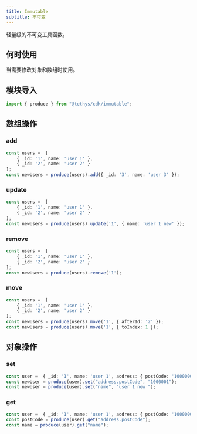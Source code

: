 ```yaml
---
title: Immutable
subtitle: 不可变
---
```


<alert>轻量级的不可变工具函数。</alert>

## 何时使用

当需要修改对象和数组时使用。

## 模块导入
```ts
import { produce } from "@tethys/cdk/immutable";
```

## 数组操作

### add

```ts
const users =  [
    { _id: '1', name: 'user 1' },
    { _id: '2', name: 'user 2' }
];
const newUsers = produce(users).add({ _id: '3', name: 'user 3' });
```


### update
```ts
const users =  [
    { _id: '1', name: 'user 1' },
    { _id: '2', name: 'user 2' }
];
const newUsers = produce(users).update('1', { name: 'user 1 new' });
```

### remove
```ts
const users =  [
    { _id: '1', name: 'user 1' },
    { _id: '2', name: 'user 2' }
];
const newUsers = produce(users).remove('1');
```

### move
```ts
const users =  [
    { _id: '1', name: 'user 1' },
    { _id: '2', name: 'user 2' }
];
const newUsers = produce(users).move('1', { afterId: '2' });
const newUsers = produce(users).move('1', { toIndex: 1 });
```

## 对象操作

### set
```ts
const user =  { _id: '1', name: 'user 1', address: { postCode: '1000000', street: ['Beijing', 'Hai Dian'] } };
const newUser = produce(user).set("address.postCode", "1000001");
const newUser = produce(user).set("name", "user 1 new ");
```

### get
```ts
const user =  { _id: '1', name: 'user 1', address: { postCode: '1000000', street: ['Beijing', 'Hai Dian'] } };
const postCode = produce(user).get("address.postCode");
const name = produce(user).get("name");
```
